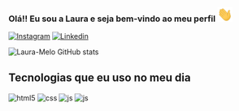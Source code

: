 ### Olá!! Eu sou a Laura e seja bem-vindo ao meu perfil <img src="https://raw.githubusercontent.com/ABSphreak/ABSphreak/master/gifs/Hi.gif" width="30px">

[![Instagram](https://img.shields.io/badge/Instagram-E4405F?style=for-the-badge&logo=instagram&logoColor=white)](https://www.instagram.com/laura__meloo)
[![Linkedin](https://img.shields.io/badge/LinkedIn-0077B5?style=for-the-badge&logo=linkedin&logoColor=white)](https://www.linkedin.com/in/laura-gabriela-03585b1a4)


![Laura-Melo GitHub stats](https://github-readme-stats.vercel.app/api?username=Laura-Melo&show_icons=true&theme=radical)


## Tecnologias que eu uso no meu dia

<div style="display: inline_block">

  <img align="center" alt="html5" src="https://img.shields.io/badge/HTML5-E34F26?style=for-the-badge&logo=html5&logoColor=white" />
  <img align="center" alt="css" src="https://img.shields.io/badge/CSS3-1572B6?style=for-the-badge&logo=css3&logoColor=white" />
  <img align="center" alt="js" src="https://img.shields.io/badge/JavaScript-F7DF1E?style=for-the-badge&logo=javascript&logoColor=black" />
  <img align="center" alt="js" src="https://img.shields.io/badge/PHP-777BB4?style=for-the-badge&logo=php&logoColor=white" />


</div><br/>

